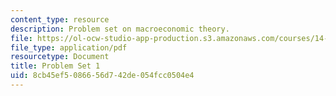 ```yaml
---
content_type: resource
description: Problem set on macroeconomic theory.
file: https://ol-ocw-studio-app-production.s3.amazonaws.com/courses/14-06-intermediate-macroeconomic-theory-spring-2003/8cb45ef5086656d742de054fcc0504e4_ps1.pdf
file_type: application/pdf
resourcetype: Document
title: Problem Set 1
uid: 8cb45ef5-0866-56d7-42de-054fcc0504e4
---
```

